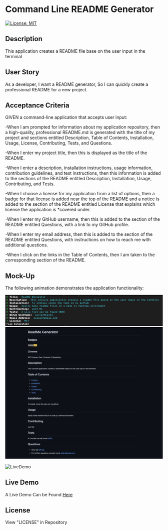 # Command Line README Generator
[![License: MIT](https://img.shields.io/badge/License-MIT-yellow.svg)](https://opensource.org/licenses/MIT)
## Description

This application creates a README file base on the user input in the terminal

## User Story

As a developer, I want a README generator, So I can quickly create a professional README for a new project.

## Acceptance Criteria

GIVEN a command-line application that accepts user input:

-When I am prompted for information about my application repository, then a high-quality, professional README.md is generated with the title of my project and sections entitled Description, Table of Contents, Installation, Usage, License, Contributing, Tests, and Questions.

-When I enter my project title, then this is displayed as the title of the README.

-When I enter a description, installation instructions, usage information, contribution guidelines, and test instructions, then this information is added to the sections of the README entitled Description, Installation, Usage, Contributing, and Tests.

-When I choose a license for my application from a list of options, then a badge for that license is added near the top of the README and a notice is added to the section of the README entitled License that explains which license the application is *covered under.

-When I enter my GitHub username, then this is added to the section of the README entitled Questions, with a link to my GitHub profile.

-When I enter my email address, then this is added to the section of the README entitled Questions, with instructions on how to reach me with additional questions.

-When I click on the links in the Table of Contents, then I am taken to the corresponding section of the README.

## Mock-Up

The following animation demonstrates the application functionality:

![Mockup](./images/mockup.png)
![Mockup](./images/github.png)

![LiveDemo](https://github.com/JulianmLacey/ReadMeGenerator/assets/117090683/48923315-a8f1-43fb-88c2-45fab03b728c)


## Live Demo

A Live Demo Can be Found [Here](https://julianmlacey.github.io/ReadMeGenerator/)

## License

View "LICENSE" in Repository
